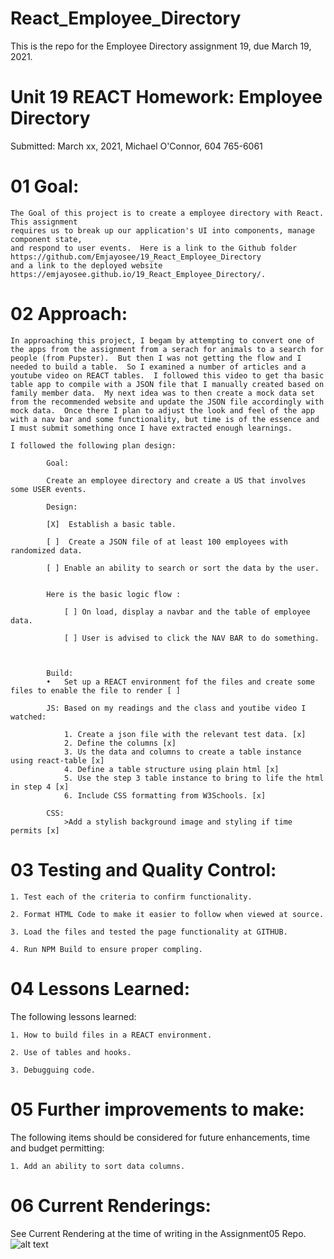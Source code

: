 # React_Employee_Directory

This is the repo for the Employee Directory assignment 19, due March 19, 2021.


# Unit 19 REACT Homework: Employee Directory

Submitted: March xx, 2021, Michael O'Connor, 604 765-6061

# 01 Goal: 

    The Goal of this project is to create a employee directory with React. This assignment
    requires us to break up our application's UI into components, manage component state, 
    and respond to user events.  Here is a link to the Github folder https://github.com/Emjayosee/19_React_Employee_Directory
    and a link to the deployed website https://emjayosee.github.io/19_React_Employee_Directory/.

# 02 Approach:

    In approaching this project, I begam by attempting to convert one of the apps from the assignment from a serach for animals to a search for people (from Pupster).  But then I was not getting the flow and I needed to build a table.  So I examined a number of articles and a youtube video on REACT tables.  I followed this video to get tha basic table app to compile with a JSON file that I manually created based on family member data.  My next idea was to then create a mock data set from the recommended website and update the JSON file accordingly with mock data.  Once there I plan to adjust the look and feel of the app with a nav bar and some functionality, but time is of the essence and I must submit something once I have extracted enough learnings.

    I followed the following plan design:

            Goal:

            Create an employee directory and create a US that involves some USER events. 

            Design:

            [X]	 Establish a basic table.

            [ ]  Create a JSON file of at least 100 employees with randomized data.

            [ ] Enable an ability to search or sort the data by the user.
        
            
            Here is the basic logic flow :

                [ ] On load, display a navbar and the table of employee data. 

                [ ] User is advised to click the NAV BAR to do something.

        

            Build:
            •	Set up a REACT environment fof the files and create some files to enable the file to render [ ]
            
            JS: Based on my readings and the class and youtibe video I watched:
            
                1. Create a json file with the relevant test data. [x]
                2. Define the columns [x]
                3. Us the data and columns to create a table instance using react-table [x]
                4. Define a table structure using plain html [x]
                5. Use the step 3 table instance to bring to life the html in step 4 [x]
                6. Include CSS formatting from W3Schools. [x]

            CSS:
                >Add a stylish background image and styling if time permits [x]
            


# 03 Testing and Quality Control:

    1. Test each of the criteria to confirm functionality.

    2. Format HTML Code to make it easier to follow when viewed at source.

    3. Load the files and tested the page functionality at GITHUB.

    4. Run NPM Build to ensure proper compling.


# 04 Lessons Learned:

The following lessons learned:

    1. How to build files in a REACT environment.

    2. Use of tables and hooks.

    3. Debugguing code.

# 05 Further improvements to make:

The following items should be considered for future enhancements, time and budget permitting:

    1. Add an ability to sort data columns.

# 06 Current Renderings:

See Current Rendering at the time of writing in the Assignment05 Repo. 
![alt text](TBD)



